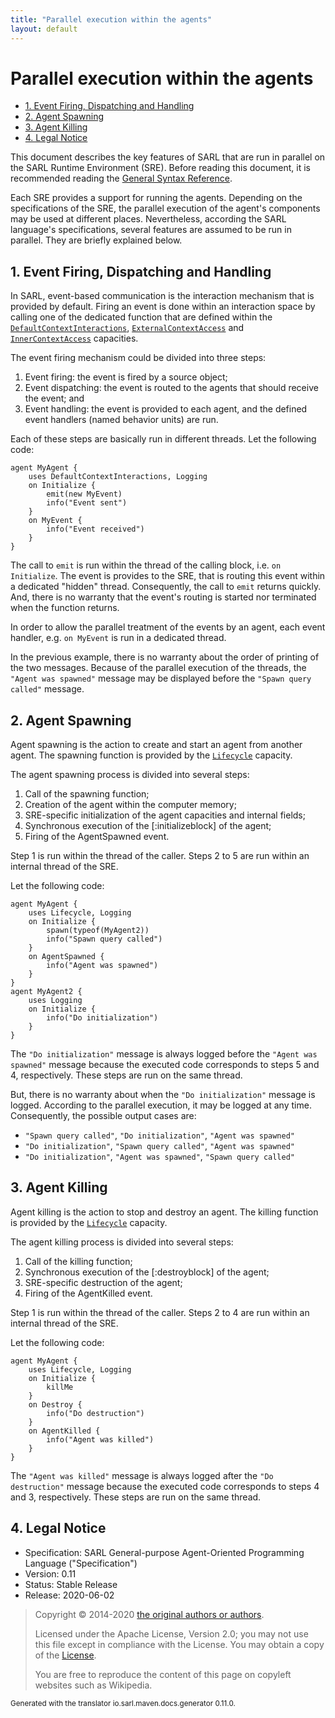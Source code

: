 ```yaml
---
title: "Parallel execution within the agents"
layout: default
---
```


# Parallel execution within the agents


<ul class="page_outline" id="page_outline">

<li><a href="#1-event-firing-dispatching-and-handling">1. Event Firing, Dispatching and Handling</a></li>
<li><a href="#2-agent-spawning">2. Agent Spawning</a></li>
<li><a href="#3-agent-killing">3. Agent Killing</a></li>
<li><a href="#4-legal-notice">4. Legal Notice</a></li>

</ul>


This document describes the key features of SARL that are run in parallel on the SARL Runtime Environment (SRE).
Before reading this document, it is recommended reading
the [General Syntax Reference](../reference/GeneralSyntax.html).

Each SRE provides a support for running the agents. Depending on the specifications of the SRE, the
parallel execution of the agent's components may be used at different places.
Nevertheless, according the SARL language's specifications, several features are assumed to be run in parallel.
They are briefly explained below. 

## 1. Event Firing, Dispatching and Handling

In SARL, event-based communication is the interaction mechanism that is provided by default.
Firing an event is done within an interaction space by calling one of the dedicated function that are defined within
the [`DefaultContextInteractions`](../reference/bic/DefaultContextInteractions.html),
[`ExternalContextAccess`](../reference/bic/ExternalContextAccess.html) and
[`InnerContextAccess`](../reference/bic/InnerContextAccess.html) capacities.

The event firing mechanism could be divided into three steps:
1. Event firing: the event is fired by a source object;
2. Event dispatching: the event is routed to the agents that should receive the event; and
3. Event handling: the event is provided to each agent, and the defined event handlers (named behavior units) are run.

Each of these steps are basically run in different threads.
Let the following code:

```sarl
agent MyAgent {
	uses DefaultContextInteractions, Logging
	on Initialize {
		emit(new MyEvent)
		info("Event sent")
	}
	on MyEvent {
		info("Event received")
	}
}
```


The call to `emit` is run within the thread of the calling block, i.e. `on Initialize`.
The event is provides to the SRE, that is routing this event within a dedicated "hidden" thread.
Consequently, the call to `emit` returns quickly. And, there is no warranty that the event's routing
is started nor terminated when the function returns. 

In order to allow the parallel treatment of the events by an agent, each event handler, e.g. `on MyEvent`
is run in a dedicated thread.

<caution>In the previous example, there is no warranty about the order of printing of the two messages. Because of the parallel execution
of the threads, the `"Agent was spawned"` message may be displayed before the `"Spawn query called"` message.</caution>

## 2. Agent Spawning

Agent spawning is the action to create and start an agent from another agent.
The spawning function is provided by the 
[`Lifecycle`](../reference/bic/Lifecycle.html) capacity.

The agent spawning process is divided into several steps:
1. Call of the spawning function;
2. Creation of the agent within the computer memory;
3. SRE-specific initialization of the agent capacities and internal fields;
4. Synchronous execution of the [:initializeblock] of the agent;
5. Firing of the AgentSpawned event.

Step 1 is run within the thread of the caller.
Steps 2 to 5 are run within an internal thread of the SRE.

Let the following code:

```sarl
agent MyAgent {
	uses Lifecycle, Logging
	on Initialize {
		spawn(typeof(MyAgent2))
		info("Spawn query called")
	}
	on AgentSpawned {
		info("Agent was spawned")
	}
}
agent MyAgent2 {
	uses Logging
	on Initialize {
		info("Do initialization")
	}
}
```


The `"Do initialization"` message is always logged before the `"Agent was spawned"` message because the executed code corresponds to
steps 5 and 4, respectively. These steps are run on the same thread.

But, there is no warranty about when the `"Do initialization"` message is logged. According to the parallel execution,
it may be logged at any time. Consequently, the possible output cases are:
* `"Spawn query called"`, `"Do initialization"`, `"Agent was spawned"`
* `"Do initialization"`, `"Spawn query called"`, `"Agent was spawned"`
* `"Do initialization"`, `"Agent was spawned"`, `"Spawn query called"`


## 3. Agent Killing

Agent killing is the action to stop and destroy an agent.
The killing function is provided by the 
[`Lifecycle`](../reference/bic/Lifecycle.html) capacity.

The agent killing process is divided into several steps:
1. Call of the killing function;
2. Synchronous execution of the [:destroyblock] of the agent;
3. SRE-specific destruction of the agent;
4. Firing of the AgentKilled event.

Step 1 is run within the thread of the caller.
Steps 2 to 4 are run within an internal thread of the SRE.

Let the following code:

```sarl
agent MyAgent {
	uses Lifecycle, Logging
	on Initialize {
		killMe
	}
	on Destroy {
		info("Do destruction")
	}
	on AgentKilled {
		info("Agent was killed")
	}
}
```


The `"Agent was killed"` message is always logged after the `"Do destruction"` message because the executed code corresponds to
steps 4 and 3, respectively. These steps are run on the same thread.


## 4. Legal Notice

* Specification: SARL General-purpose Agent-Oriented Programming Language ("Specification")
* Version: 0.11
* Status: Stable Release
* Release: 2020-06-02

> Copyright &copy; 2014-2020 [the original authors or authors](http://www.sarl.io/about/index.html).
>
> Licensed under the Apache License, Version 2.0;
> you may not use this file except in compliance with the License.
> You may obtain a copy of the [License](http://www.apache.org/licenses/LICENSE-2.0).
>
> You are free to reproduce the content of this page on copyleft websites such as Wikipedia.

<small>Generated with the translator io.sarl.maven.docs.generator 0.11.0.</small>